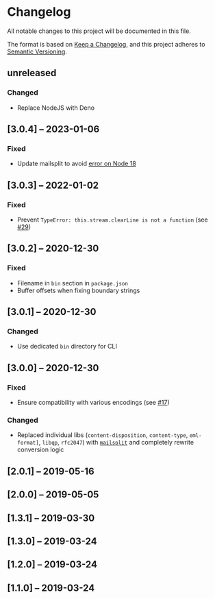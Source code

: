 # Changelog

All notable changes to this project will be documented in this file.

The format is based on [Keep a Changelog](https://keepachangelog.com/en/1.0.0/), and this project adheres to
[Semantic Versioning](https://semver.org/spec/v2.0.0.html).

## unreleased

### Changed

- Replace NodeJS with Deno

## [3.0.4] – 2023-01-06

### Fixed

- Update mailsplit to avoid [error on Node 18](https://github.com/andris9/mailsplit/pull/16)

## [3.0.3] – 2022-01-02

### Fixed

- Prevent `TypeError: this.stream.clearLine is not a function` (see
  [#29](https://github.com/qqilihq/partial-emlx-converter/issues/29))

## [3.0.2] – 2020-12-30

### Fixed

- Filename in `bin` section in `package.json`
- Buffer offsets when fixing boundary strings

## [3.0.1] – 2020-12-30

### Changed

- Use dedicated `bin` directory for CLI

## [3.0.0] – 2020-12-30

### Fixed

- Ensure compatibility with various encodings (see [#17](https://github.com/qqilihq/partial-emlx-converter/issues/17))

### Changed

- Replaced individual libs (`content-disposition`, `content-type`, `eml-format]`, `libqp`, `rfc2047`) with
  [`mailsplit`](https://github.com/andris9/mailsplit) and completely rewrite conversion logic

## [2.0.1] – 2019-05-16

## [2.0.0] – 2019-05-05

## [1.3.1] – 2019-03-30

## [1.3.0] – 2019-03-24

## [1.2.0] – 2019-03-24

## [1.1.0] – 2019-03-24
